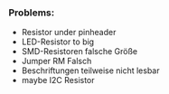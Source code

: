 ### Problems:
* Resistor under pinheader
* LED-Resistor to big
* SMD-Resistoren falsche Größe
* Jumper RM Falsch
* Beschriftungen teilweise nicht lesbar
* maybe I2C Resistor
